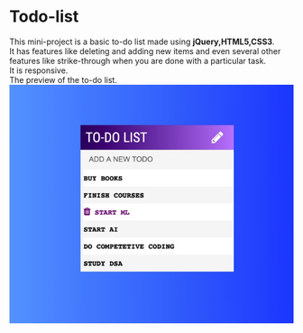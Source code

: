 # Todo-list
This mini-project is a basic to-do list made using **jQuery,HTML5,CSS3**.<br>
It has features like deleting and adding new items and even several other features like strike-through when you are done with a particular task.<br>
It is responsive.<br>
The preview of the to-do list.<br>
![](https://github.com/Priya2410/Todo-list/blob/master/B520FE74-CFAA-42D7-A1F1-351BD09F0AF5.jpeg?raw=true)
